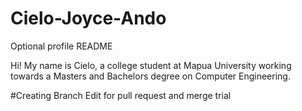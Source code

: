 # Cielo-Joyce-Ando
Optional profile README


Hi! My name is Cielo, a college student at Mapua University working towards a Masters and Bachelors degree on Computer Engineering.


#Creating Branch Edit for pull request and merge trial
